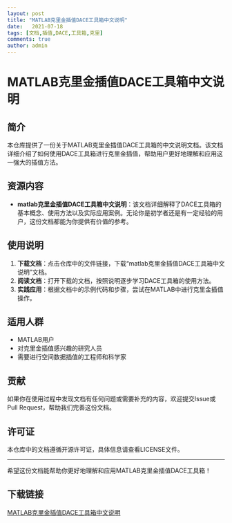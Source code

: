 ```yaml
---
layout: post
title: "MATLAB克里金插值DACE工具箱中文说明"
date:   2021-07-18
tags: [文档,插值,DACE,工具箱,克里]
comments: true
author: admin
---
```

# MATLAB克里金插值DACE工具箱中文说明

## 简介

本仓库提供了一份关于MATLAB克里金插值DACE工具箱的中文说明文档。该文档详细介绍了如何使用DACE工具箱进行克里金插值，帮助用户更好地理解和应用这一强大的插值方法。

## 资源内容

- **matlab克里金插值DACE工具箱中文说明**：该文档详细解释了DACE工具箱的基本概念、使用方法以及实际应用案例。无论你是初学者还是有一定经验的用户，这份文档都能为你提供有价值的参考。

## 使用说明

1. **下载文档**：点击仓库中的文件链接，下载“matlab克里金插值DACE工具箱中文说明”文档。
2. **阅读文档**：打开下载的文档，按照说明逐步学习DACE工具箱的使用方法。
3. **实践应用**：根据文档中的示例代码和步骤，尝试在MATLAB中进行克里金插值操作。

## 适用人群

- MATLAB用户
- 对克里金插值感兴趣的研究人员
- 需要进行空间数据插值的工程师和科学家

## 贡献

如果你在使用过程中发现文档有任何问题或需要补充的内容，欢迎提交Issue或Pull Request，帮助我们完善这份文档。

## 许可证

本仓库中的文档遵循开源许可证，具体信息请查看LICENSE文件。

---

希望这份文档能帮助你更好地理解和应用MATLAB克里金插值DACE工具箱！

## 下载链接

[MATLAB克里金插值DACE工具箱中文说明](https://pan.quark.cn/s/8cf916d726c8)